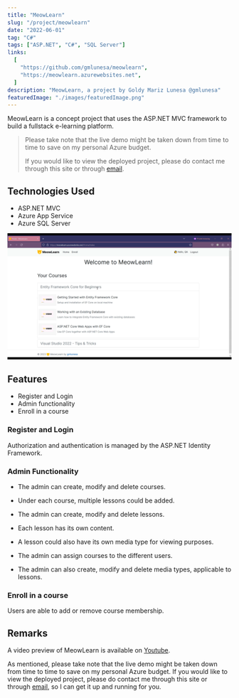 ```yaml
---
title: "MeowLearn"
slug: "/project/meowlearn"
date: "2022-06-01"
tag: "C#"
tags: ["ASP.NET", "C#", "SQL Server"]
links:
  [
    "https://github.com/gmlunesa/meowlearn",
    "https://meowlearn.azurewebsites.net",
  ]
description: "MeowLearn, a project by Goldy Mariz Lunesa @gmlunesa"
featuredImage: "./images/featuredImage.png"
---
```


MeowLearn is a concept project that uses the ASP.NET MVC framework to build a fullstack e-learning platform.

> Please take note that the live demo might be taken down from time to time to save on my personal Azure budget.
>
> If you would like to view the deployed project, please do contact me through this site or through [email](mailto:gmlunesa@gmail.com).

## Technologies Used

- ASP.NET MVC
- Azure App Service
- Azure SQL Server

<img
  src="./images/Screenshot_MeowLearn.png"
  alt="A screenshot of MeowLearn by @gmlunesa"
/>

## Features

- Register and Login
- Admin functionality
- Enroll in a course

### Register and Login

Authorization and authentication is managed by the ASP.NET Identity Framework.

### Admin Functionality

- The admin can create, modify and delete courses.
- Under each course, multiple lessons could be added.
- The admin can create, modify and delete lessons.
- Each lesson has its own content.
- A lesson could also have its own media type for viewing purposes.

- The admin can assign courses to the different users.
- The admin can also create, modify and delete media types, applicable to lessons.

### Enroll in a course

Users are able to add or remove course membership.

## Remarks

A video preview of MeowLearn is available on [Youtube](https://youtube.com).

As mentioned, please take note that the live demo might be taken down from time to time to save on my personal Azure budget. If you would like to view the deployed project, please do contact me through this site or through [email](mailto:gmlunesa@gmail.com), so I can get it up and running for you.
